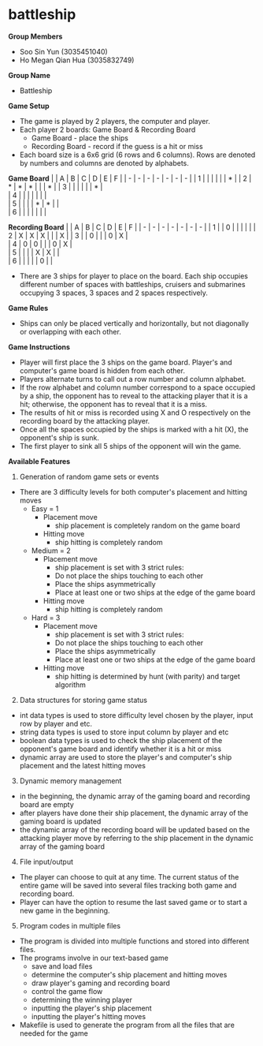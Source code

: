 # battleship

**Group Members**

- Soo Sin Yun (3035451040)
- Ho Megan Qian Hua (3035832749)

**Group Name**
- Battleship

**Game Setup**
- The game is played by 2 players, the computer and player.
- Each player 2 boards: Game Board & Recording Board
  - Game Board - place the ships
  - Recording Board - record if the guess is a hit or miss
- Each board size is a 6x6 grid (6 rows and 6 columns). Rows are denoted by numbers and columns are denoted by alphabets.

**Game Board**
|   | A | B | C | D | E | F |
| - | - | - | - | - | - | - |
| 1 |   |   |   |   |   | * | 
| 2 | * | * | * |   |   | * |
| 3 |   |   |   |   |   | * |           
| 4 |   |   |   |   |   |   |        
| 5 |   |   |   | * | * |   |            
| 6 |   |   |   |   |   |   |            


**Recording Board**
|   | A | B | C | D | E | F |
| - | - | - | - | - | - | - |
| 1 |   | 0 |   |   |   |   | 
| 2 | X | X | X |   |   | X |
| 3 |   | 0 |   |   | 0 | X |           
| 4 | 0 | 0 |   |   | 0 | X |        
| 5 |   |   |   | X | X |   |            
| 6 |   |   |   |   | 0 |   |  
  
- There are 3 ships for player to place on the board. Each ship occupies different number of spaces with battleships, cruisers and submarines occupying 3 spaces, 3 spaces and 2 spaces respectively.

**Game Rules**
- Ships can only be placed vertically and horizontally, but not diagonally or overlapping with each other.

**Game Instructions**
- Player will first place the 3 ships on the game board. Player's and computer's game board is hidden from each other.
- Players alternate turns to call out a row number and column alphabet.
- If the row alphabet and column number correspond to a space occupied by a ship, the opponent has to reveal to the attacking player that it is a hit; otherwise, the opponent has to reveal that it is a miss.
- The results of hit or miss is recorded using X and O respectively on the recording board by the attacking player.
- Once all the spaces occupied by the ships is marked with a hit (X), the opponent's ship is sunk.
- The first player to sink all 5 ships of the opponent will win the game.

**Available Features**

1. Generation of random game sets or events
- There are 3 difficulty levels for both computer's placement and hitting moves
  - Easy = 1
    - Placement move  
      -  ship placement is completely random on the game board
    - Hitting move
      -  ship hitting is completely random
  - Medium = 2
    - Placement move
      -  ship placement is set with 3 strict rules:
        -   Do not place the ships touching to each other
        -   Place the ships asymmetrically
        -   Place at least one or two ships at the edge of the game board
    - Hitting move
      -  ship hitting is completely random
  - Hard = 3
    - Placement move
      -  ship placement is set with 3 strict rules:
        -   Do not place the ships touching to each other
        -   Place the ships asymmetrically
        -   Place at least one or two ships at the edge of the game board
    - Hitting move
      -  ship hitting is determined by hunt (with parity) and target algorithm

2. Data structures for storing game status
- int data types is used to store difficulty level chosen by the player, input row by player and etc.
- string data types is used to store input column by player and etc
- boolean data types is used to check the ship placement of the opponent's game board and identify whether it is a hit or miss
- dynamic array are used to store the player's and computer's ship placement and the latest hitting moves

3. Dynamic memory management
- in the beginning, the dynamic array of the gaming board and recording board are empty
- after players have done their ship placement, the dynamic array of the gaming board is updated
- the dynamic array of the recording board will be updated based on the attacking player move by referring to the ship placement in the dynamic array of the gaming board

4. File input/output
- The player can choose to quit at any time. The current status of the entire game will be saved into several files tracking both game and recording board.
- Player can have the option to resume the last saved game or to start a new game in the beginning.

5. Program codes in multiple files
- The program is divided into multiple functions and stored into different files.
- The programs involve in our text-based game
  - save and load files
  - determine the computer's ship placement and hitting moves
  - draw player's gaming and recording board
  - control the game flow
  - determining the winning player
  - inputting the player's ship placement
  - inputting the player's hitting moves
- Makefile is used to generate the program from all the files that are needed for the game






    


